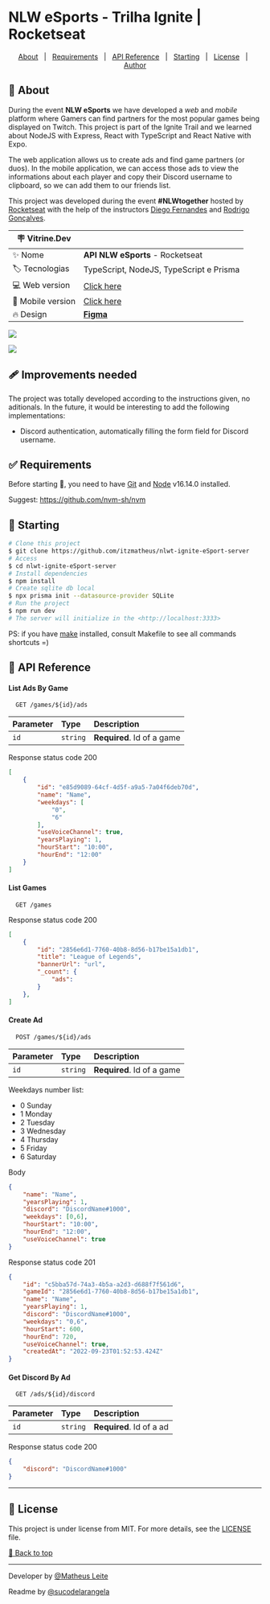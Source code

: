 <div id='top'>

# NLW eSports - Trilha Ignite | Rocketseat

</div>

<p align="center">
  <a href="#📝-about">About</a> &#xa0; | &#xa0; 
  <!-- <a href="#sparkles-features">Features</a> &#xa0; | &#xa0; -->
  <a href="#✅-requirements">Requirements</a> &#xa0; | &#xa0;
  <a href="#🔖-api-reference">API Reference</a> &#xa0; | &#xa0;
  <a href="#🏁-starting">Starting</a> &#xa0; | &#xa0;
  <a href="#📝-license">License</a> &#xa0; | &#xa0;
  <a href="https://github.com/itzmatheus" target="_blank">Author</a>
</p>


## 📝 About

During the event **NLW eSports** we have developed a _web_ and _mobile_ platform where Gamers can find partners for the most popular games being displayed on Twitch. This project is part of the Ignite Trail and we learned about NodeJS with Express, React with TypeScript and React Native with Expo.

The web application allows us to create ads and find game partners (or duos). In the mobile application, we can access those ads to view the informations about each player and copy their Discord username to clipboard, so we can add them to our friends list.

This project was developed during the event **#NLWtogether** hosted by [Rocketseat](https://www.rocketseat.com.br) with the help of the instructors [Diego Fernandes](https://github.com/diego3g) and [Rodrigo Gonçalves](https://github.com/rodrigorgtic).

<!-- prettier-ignore -->
| 🪧 Vitrine.Dev   |     |
| --------------- | --- |
| ✨ Nome         | **API NLW eSports** - Rocketseat |
| 🏷️ Tecnologias  | TypeScript, NodeJS, TypeScript e Prisma |
| 💻 Web version  | [Click here](https://github.com/itzmatheus/nlwt-ignite-eSport-web) |
| 📲 Mobile version | [Click here](https://github.com/itzmatheus/nlwt-ignite-eSport-mobile) |
| 🔥 Design       | [**Figma**](https://www.figma.com/community/file/1150897317533332617) |

![](https://raw.githubusercontent.com/sucodelarangela/nlw-esports-ignite/main/web/public/og-image.jpg#vitrinedev)

<div>
  <img src="https://img.shields.io/badge/typescript-3178C6?style=for-the-badge&logo=typescript&logoColor=white">
</div>

## 🩹 Improvements needed

The project was totally developed according to the instructions given, no aditionals. In the future, it would be interesting to add the following implementations:

-   Discord authentication, automatically filling the form field for Discord username.

## ✅ Requirements

Before starting 🏁, you need to have [Git](https://git-scm.com) and [Node](https://nodejs.org/en/) v16.14.0 installed.

Suggest: https://github.com/nvm-sh/nvm

## 🏁 Starting

```bash
# Clone this project
$ git clone https://github.com/itzmatheus/nlwt-ignite-eSport-server
# Access
$ cd nlwt-ignite-eSport-server
# Install dependencies
$ npm install
# Create sqlite db local
$ npx prisma init --datasource-provider SQLite
# Run the project
$ npm run dev
# The server will initialize in the <http://localhost:3333>
```

PS: if you have [make](https://www.cs.swarthmore.edu/~newhall/unixhelp/howto_makefiles.html) installed, consult Makefile to see all commands shortcuts =)

## 🔖 API Reference

#### List Ads By Game

```http
  GET /games/${id}/ads
```

| Parameter | Type     | Description                |
| :-------- | :------- | :------------------------- |
| `id` | `string` | **Required**. Id of a game |

Response status code 200
```json
[
    {
        "id": "e85d9089-64cf-4d5f-a9a5-7a04f6deb70d",
        "name": "Name",
        "weekdays": [
            "0",
            "6"
        ],
        "useVoiceChannel": true,
        "yearsPlaying": 1,
        "hourStart": "10:00",
        "hourEnd": "12:00"
    }
]
```

#### List Games

```http
  GET /games
```

Response status code 200
```json
[
    {
        "id": "2856e6d1-7760-40b8-8d56-b17be15a1db1",
        "title": "League of Legends",
        "bannerUrl": "url",
        "_count": {
            "ads": 
        }
    },
]
```

#### Create Ad

```http
  POST /games/${id}/ads
```

| Parameter | Type     | Description                |
| :-------- | :------- | :------------------------- |
| `id` | `string` | **Required**. Id of a game |

Weekdays number list:
- 0 Sunday
- 1 Monday
- 2 Tuesday
- 3 Wednesday
- 4 Thursday
- 5 Friday
- 6 Saturday

Body
```json
{
    "name": "Name",
    "yearsPlaying": 1,
    "discord": "DiscordName#1000",
    "weekdays": [0,6],
    "hourStart": "10:00",
    "hourEnd": "12:00",
    "useVoiceChannel": true
}
```

Response status code 201
```json
{
    "id": "c5bba57d-74a3-4b5a-a2d3-d688f7f561d6",
    "gameId": "2856e6d1-7760-40b8-8d56-b17be15a1db1",
    "name": "Name",
    "yearsPlaying": 1,
    "discord": "DiscordName#1000",
    "weekdays": "0,6",
    "hourStart": 600,
    "hourEnd": 720,
    "useVoiceChannel": true,
    "createdAt": "2022-09-23T01:52:53.424Z"
}
```

#### Get Discord By Ad

```http
  GET /ads/${id}/discord
```

| Parameter | Type     | Description                |
| :-------- | :------- | :------------------------- |
| `id` | `string` | **Required**. Id of a ad |

Response status code 200
```json
{
    "discord": "DiscordName#1000"
}
```

---

## 📝 License

This project is under license from MIT. For more details, see the [LICENSE](LICENSE.md) file.


<a href='#top'>🔼 Back to top</a>

---
Developer by [@Matheus Leite](https://itzmatheus.github.io/portfolio/)

Readme by [@sucodelarangela](https://angelacaldas.vercel.app)
